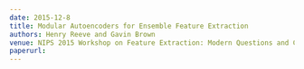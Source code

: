 ```yaml
---
date: 2015-12-8
title: Modular Autoencoders for Ensemble Feature Extraction
authors: Henry Reeve and Gavin Brown
venue: NIPS 2015 Workshop on Feature Extraction: Modern Questions and Challenges. Published in Journal of Machine Learning Research W&CP, vol 44
paperurl: 
---
```

